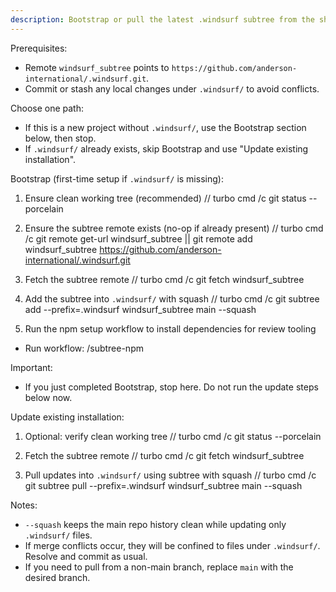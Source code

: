 ```yaml
---
description: Bootstrap or pull the latest .windsurf subtree from the shared subtree repository (no versioning)
---
```


Prerequisites:
- Remote `windsurf_subtree` points to `https://github.com/anderson-international/.windsurf.git`.
- Commit or stash any local changes under `.windsurf/` to avoid conflicts.

Choose one path:
- If this is a new project without `.windsurf/`, use the Bootstrap section below, then stop.
- If `.windsurf/` already exists, skip Bootstrap and use "Update existing installation".

Bootstrap (first-time setup if `.windsurf/` is missing):
1) Ensure clean working tree (recommended)
// turbo
cmd /c git status --porcelain

2) Ensure the subtree remote exists (no-op if already present)
// turbo
cmd /c git remote get-url windsurf_subtree || git remote add windsurf_subtree https://github.com/anderson-international/.windsurf.git

3) Fetch the subtree remote
// turbo
cmd /c git fetch windsurf_subtree

4) Add the subtree into `.windsurf/` with squash
// turbo
cmd /c git subtree add --prefix=.windsurf windsurf_subtree main --squash

5) Run the npm setup workflow to install dependencies for review tooling
- Run workflow: /subtree-npm

Important:
- If you just completed Bootstrap, stop here. Do not run the update steps below now.

Update existing installation:
1) Optional: verify clean working tree
// turbo
cmd /c git status --porcelain

2) Fetch the subtree remote
// turbo
cmd /c git fetch windsurf_subtree

3) Pull updates into `.windsurf/` using subtree with squash
// turbo
cmd /c git subtree pull --prefix=.windsurf windsurf_subtree main --squash

Notes:
- `--squash` keeps the main repo history clean while updating only `.windsurf/` files.
- If merge conflicts occur, they will be confined to files under `.windsurf/`. Resolve and commit as usual.
- If you need to pull from a non-main branch, replace `main` with the desired branch.
